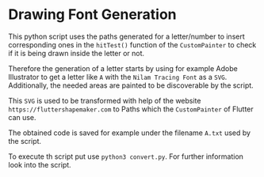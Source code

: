 # Drawing Font Generation

This python script uses the paths generated for a letter/number to insert corresponding ones in the `hitTest()` function of the `CustomPainter` to check if it is being drawn inside the letter or not.

Therefore the generation of a letter starts by using for example Adobe Illustrator to get a letter like `A` with the `Nilam Tracing Font` as a `SVG`. Additionally, the needed areas are painted to be discoverable by the script.

This `SVG` is used to be transformed with help of the website `https://fluttershapemaker.com` to Paths which the `CustomPainter` of Flutter can use.

The obtained code is saved for example under the filename `A.txt` used by the script.

To execute th script put use `python3 convert.py`.
For further information look into the script.